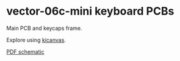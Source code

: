 # vector-06c-mini keyboard PCBs

Main PCB and keycaps frame.

Explore using [kicanvas](https://kicanvas.org/?github=https%3A%2F%2Fgithub.com%2Fsvofski%2Fv06cmini-keyboard%2Ftree%2Fmaster%2Fkicad%2Fv06ckeyboard).

[PDF schematic](/kicad/v06ckeyboard/v06c-mini-keyboard.pdf)
